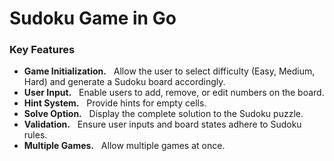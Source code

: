 # Sudoku Game in Go

### Key Features

- **Game Initialization.** &nbsp; Allow the user to select difficulty (Easy, Medium, Hard) and generate a Sudoku board accordingly.
- **User Input.** &nbsp; Enable users to add, remove, or edit numbers on the board.
- **Hint System.** &nbsp; Provide hints for empty cells.
- **Solve Option.** &nbsp; Display the complete solution to the Sudoku puzzle.
- **Validation.** &nbsp; Ensure user inputs and board states adhere to Sudoku rules.
- **Multiple Games.** &nbsp; Allow multiple games at once.